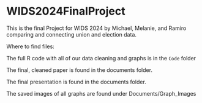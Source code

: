 # WIDS2024FinalProject
This is the final Project for WIDS 2024 by Michael, Melanie, and Ramiro comparing and connecting union and election data.

Where to find files:

The full R code with all of our data cleaning and graphs is in the `Code` folder

The final, cleaned paper is found in the documents folder.

The final presentation is found in the documents folder.

The saved images of all graphs are found under Documents/Graph_Images
